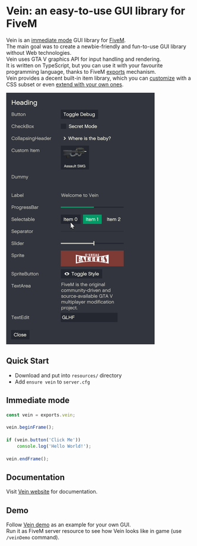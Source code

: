 # Vein: an easy-to-use GUI library for FiveM
Vein is an [immediate mode](https://en.wikipedia.org/wiki/Immediate_mode_GUI) GUI library for [FiveM](https://fivem.net/).\
The main goal was to create a newbie-friendly and fun-to-use GUI library without Web technologies.\
Vein uses GTA V graphics API for input handling and rendering.\
It is written on TypeScript, but you can use it with your favourite programming language, thanks to FiveM [exports](https://docs.fivem.net/docs/scripting-manual/runtimes/javascript/#using-exports) mechanism.\
Vein provides a decent built-in item library, which you can [customize](src/style.css) with a CSS subset or even [extend with your own ones](https://github.com/warxander/vein-demo/blob/master/inventoryitem.js).

![alt text](https://raw.githubusercontent.com/warxander/vein-demo/master/demo.png)
## Quick Start
* Download and put into `resources/` directory
* Add `ensure vein` to `server.cfg`
## Immediate mode
```js
const vein = exports.vein;

vein.beginFrame();

if (vein.button('Click Me'))
    console.log('Hello World!');

vein.endFrame();
```
## Documentation
Visit [Vein website](https://warxander.github.io/vein/) for documentation.
## Demo
Follow [Vein demo](https://github.com/warxander/vein-demo) as an example for your own GUI.\
Run it as FiveM server resource to see how Vein looks like in game (use `/veinDemo` command).
